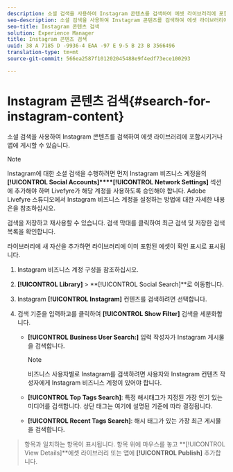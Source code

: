 ```yaml
---
description: 소셜 검색을 사용하여 Instagram 콘텐츠를 검색하여 에셋 라이브러리에 포함시키거나 앱에 게시할 수 있습니다.
seo-description: 소셜 검색을 사용하여 Instagram 콘텐츠를 검색하여 에셋 라이브러리에 포함시키거나 앱에 게시할 수 있습니다.
seo-title: Instagram 콘텐츠 검색
solution: Experience Manager
title: Instagram 콘텐츠 검색
uuid: 38 A 7185 D -9936-4 EAA -97 E 9-5 B 23 B 3566496
translation-type: tm+mt
source-git-commit: 566ea2587f101202045488e9f4edf73ece100293

---
```



# Instagram 콘텐츠 검색{#search-for-instagram-content}

소셜 검색을 사용하여 Instagram 콘텐츠를 검색하여 에셋 라이브러리에 포함시키거나 앱에 게시할 수 있습니다.

>[!NOTE]
>
>Instagram에 대한 소셜 검색을 수행하려면 먼저 Instagram 비즈니스 계정을의 **[!UICONTROL Social Accounts]****[!UICONTROL Network Settings]** 섹션에 추가해야 하며 Livefyre가 해당 계정을 사용하도록 승인해야 합니다. Adobe Livefyre 스튜디오에서 Instagram 비즈니스 계정을 설정하는 방법에 대한 자세한 [](../c-users-creating-accounts-with-studio-access/t-configure-social-accout-instagram/c-about-instagram-accounts.md#c_about_instagram_accounts)내용은을 참조하십시오.

검색을 저장하고 재사용할 수 있습니다. 검색 막대를 클릭하여 최근 검색 및 저장한 검색 목록을 확인합니다.

라이브러리에 새 자산을 추가하면 라이브러리에 이미 포함된 에셋이 확인 표시로 표시됩니다.

1. Instagram 비즈니스 계정 구성을 참조하십시오.
1. **[!UICONTROL Library]** > **[!UICONTROL Social Search]**로 이동합니다.
1. Instagram **[!UICONTROL Instagram]** 컨텐츠를 검색하려면 선택합니다.
1. 검색 기준을 입력하고를 클릭하여 **[!UICONTROL Show Filter]** 검색을 세분화합니다.

   * **[!UICONTROL Business User Search:]** 입력 작성자가 Instagram 게시물을 검색합니다.

      >[!NOTE]
      >
      >비즈니스 사용자별로 Instagram를 검색하려면 사용자와 Instagram 컨텐츠 작성자에게 Instagram 비즈니스 계정이 있어야 합니다.

   * **[!UICONTROL Top Tags Search]**: 특정 해시태그가 지정된 가장 인기 있는 미디어를 검색합니다. 상단 태그는 여기에 설명된 기준에 따라 결정됩니다. [](https://developers.facebook.com/docs/instagram-api/reference/hashtag/top-media)

   * **[!UICONTROL Recent Tags Search]**: 해시 태그가 있는 가장 최근 게시물을 검색합니다.

>항목과 일치하는 항목이 표시됩니다. 항목 위에 마우스를 놓고 **[!UICONTROL View Details]**에셋 라이브러리 또는 앱에 **[!UICONTROL Publish]** 추가합니다.

